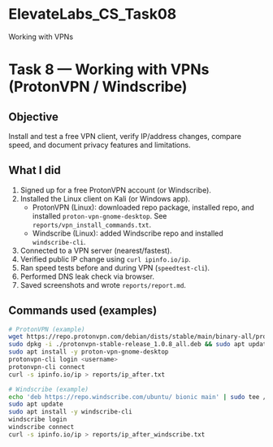 # ElevateLabs_CS_Task08
Working with VPNs
# Task 8 — Working with VPNs (ProtonVPN / Windscribe)

## Objective
Install and test a free VPN client, verify IP/address changes, compare speed, and document privacy features and limitations.

## What I did
1. Signed up for a free ProtonVPN account (or Windscribe).
2. Installed the Linux client on Kali (or Windows app).
   - ProtonVPN (Linux): downloaded repo package, installed repo, and installed `proton-vpn-gnome-desktop`. See `reports/vpn_install_commands.txt`.
   - Windscribe (Linux): added Windscribe repo and installed `windscribe-cli`.
3. Connected to a VPN server (nearest/fastest).
4. Verified public IP change using `curl ipinfo.io/ip`.
5. Ran speed tests before and during VPN (`speedtest-cli`).
6. Performed DNS leak check via browser.
7. Saved screenshots and wrote `reports/report.md`.

## Commands used (examples)
```bash
# ProtonVPN (example)
wget https://repo.protonvpn.com/debian/dists/stable/main/binary-all/protonvpn-stable-release_1.0.8_all.deb
sudo dpkg -i ./protonvpn-stable-release_1.0.8_all.deb && sudo apt update
sudo apt install -y proton-vpn-gnome-desktop
protonvpn-cli login <username>
protonvpn-cli connect
curl -s ipinfo.io/ip > reports/ip_after.txt

# Windscribe (example)
echo 'deb https://repo.windscribe.com/ubuntu/ bionic main' | sudo tee /etc/apt/sources.list.d/windscribe-repo.list
sudo apt update
sudo apt install -y windscribe-cli
windscribe login
windscribe connect
curl -s ipinfo.io/ip > reports/ip_after_windscribe.txt
